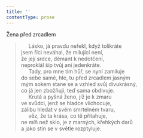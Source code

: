 ```yaml
---
title: ''
contentType: prose
---
```


Žena před zrcadlem

>      Lásko, já pravdu neřekl, když tolikráte  
> jsem říci neváhal, že milující není,  
> že její srdce, démant k nedotčení,  
> neproklál šíp tvůj ani jedenkráte.  
>      Tady, pro mne tím hůř, se nyní zamiluje  
> do sebe samé, hle, tu před zrcadlem jasným  
> mým sokem stane se a vzhled svůj divukrásný,  
> co já jen zbožňuji, teď sama obdivuje.  
>      Krutá a pyšná ženo, jíž je k zmaru  
> ve svůdci, jenž se hladce vlichocuje,  
> zálibu hledat v svém smrtelném tvaru,  
>      věz, že ta krása, co tě přitahuje,  
> ne míň než sklo, je z marných, křehkých darů  
> a jako stín se v světle rozptyluje.
